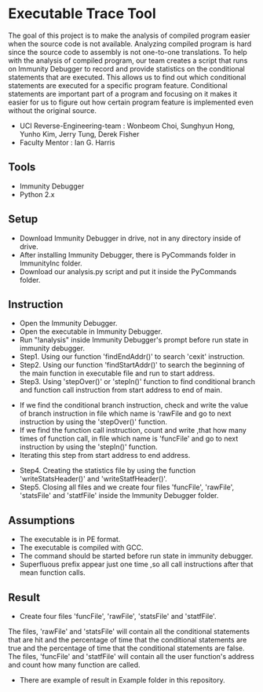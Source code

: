 # Executable Trace Tool
The goal of this project is to make the analysis of compiled program easier when the source code is not available. Analyzing compiled program is hard since the source code to assembly is not one-to-one translations. To help with the analysis of compiled program, our team creates a script that runs on Immunity Debugger to record and provide statistics on the conditional statements that are executed. This allows us to find out which conditional statements are executed for a specific program feature. Conditional statements are important part of a program and focusing on it makes it easier for us to figure out how certain program feature is implemented even without the original source. 

* UCI Reverse-Engineering-team : Wonbeom Choi, Sunghyun Hong, Yunho Kim, Jerry Tung, Derek Fisher 
* Faculty Mentor               : Ian G. Harris



Tools
-----
+   Immunity Debugger 
+   Python 2.x 

Setup
-----
+   Download Immunity Debugger in drive, not in any directory inside of drive.
+   After installing Immunity Debugger, there is PyCommands folder in ImmunityInc folder.
+   Download our analysis.py script and put it inside the PyCommands folder.

Instruction
-----------
+   Open the Immunity Debugger.
+   Open the executable in Immunity Debugger. 
+   Run "!analysis" inside Immunity Debugger's prompt before run state in immunity debugger.  
+   Step1. Using our function 'findEndAddr()' to search 'cexit' instruction.
+   Step2. Using our function 'findStartAddr()' to search the beginning of the main function in executable file and run to start address.
+   Step3. Using 'stepOver()' or 'stepIn()' function to find conditional branch and function call instruction from start address to end of main.
   - If we find the conditional branch instruction, check and write the value of branch instruction in file which name is 'rawFile  and go to next instruction by using the 'stepOver()' function.
   - If we find the function call instruction, count and write ,that how many times of function call, in file which name is 'funcFile' and go to next instruction by using the 'stepIn()' function.
   - Iterating this step from start address to end address.
+   Step4. Creating the statistics file by using the function 'writeStatsHeader()' and 'writeStatfHeader()'.
+   Step5. Closing all files and we create four files 'funcFile', 'rawFile', 'statsFile' and 'statfFile' inside the Immunity Debugger folder.

Assumptions
-----------
+   The executable is in PE format. 
+   The executable is compiled with GCC. 
+   The command should be started before run state in immunity debugger.
+   Superfluous prefix appear just one time ,so all call instructions after that mean function calls.

Result
-----------
+    Create four files 'funcFile', 'rawFile', 'statsFile' and 'statfFile'.

The files, 'rawFile' and 'statsFile' will contain all the conditional statements that are hit and the percentage of time that the conditional statements are true and the percentage of time that the conditional statements are false. The files, 'funcFile' and 'statfFile' will contain all the user function's address and count how many function are called.

+    There are example of result in Example folder in this repository.
